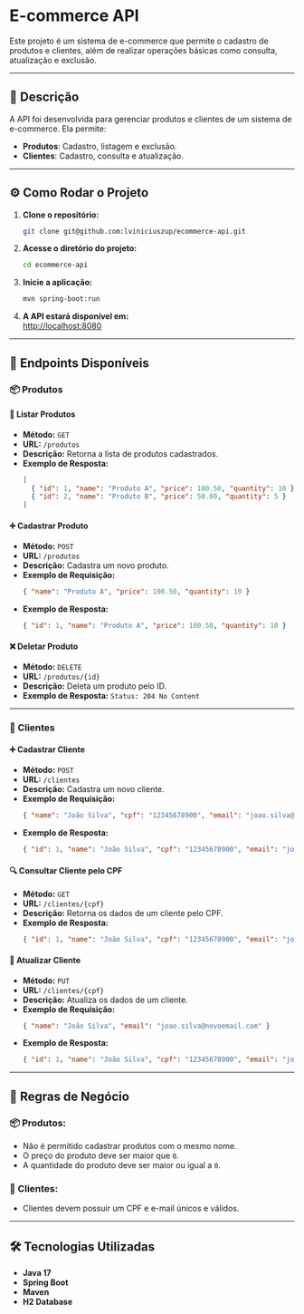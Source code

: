 # E-commerce API

Este projeto é um sistema de e-commerce que permite o cadastro de produtos e clientes, além de realizar operações básicas como consulta, atualização e exclusão.

---

## 📌 Descrição

A API foi desenvolvida para gerenciar produtos e clientes de um sistema de e-commerce. Ela permite:

- **Produtos**: Cadastro, listagem e exclusão.
- **Clientes**: Cadastro, consulta e atualização.

---

## ⚙️ Como Rodar o Projeto

1. **Clone o repositório:**  
   ```bash
   git clone git@github.com:lviniciuszup/ecommerce-api.git
   ```

2. **Acesse o diretório do projeto:**  
   ```bash
   cd ecommerce-api
   ```

3. **Inicie a aplicação:**  
   ```bash
   mvn spring-boot:run
   ```

4. **A API estará disponível em:**  
   [http://localhost:8080](http://localhost:8080)

---

## 📌 Endpoints Disponíveis

### 📦 Produtos

#### 📜 Listar Produtos
- **Método:** `GET`
- **URL:** `/produtos`
- **Descrição:** Retorna a lista de produtos cadastrados.
- **Exemplo de Resposta:**
  ```json
  [
    { "id": 1, "name": "Produto A", "price": 100.50, "quantity": 10 },
    { "id": 2, "name": "Produto B", "price": 50.00, "quantity": 5 }
  ]
  ```

#### ➕ Cadastrar Produto
- **Método:** `POST`
- **URL:** `/produtos`
- **Descrição:** Cadastra um novo produto.
- **Exemplo de Requisição:**
  ```json
  { "name": "Produto A", "price": 100.50, "quantity": 10 }
  ```
- **Exemplo de Resposta:**
  ```json
  { "id": 1, "name": "Produto A", "price": 100.50, "quantity": 10 }
  ```

#### ❌ Deletar Produto
- **Método:** `DELETE`
- **URL:** `/produtos/{id}`
- **Descrição:** Deleta um produto pelo ID.
- **Exemplo de Resposta:** `Status: 204 No Content`

---

### 🧑 Clientes

#### ➕ Cadastrar Cliente
- **Método:** `POST`
- **URL:** `/clientes`
- **Descrição:** Cadastra um novo cliente.
- **Exemplo de Requisição:**
  ```json
  { "name": "João Silva", "cpf": "12345678900", "email": "joao.silva@example.com" }
  ```
- **Exemplo de Resposta:**
  ```json
  { "id": 1, "name": "João Silva", "cpf": "12345678900", "email": "joao.silva@example.com" }
  ```

#### 🔍 Consultar Cliente pelo CPF
- **Método:** `GET`
- **URL:** `/clientes/{cpf}`
- **Descrição:** Retorna os dados de um cliente pelo CPF.
- **Exemplo de Resposta:**
  ```json
  { "id": 1, "name": "João Silva", "cpf": "12345678900", "email": "joao.silva@example.com" }
  ```

#### 🔄 Atualizar Cliente
- **Método:** `PUT`
- **URL:** `/clientes/{cpf}`
- **Descrição:** Atualiza os dados de um cliente.
- **Exemplo de Requisição:**
  ```json
  { "name": "João Silva", "email": "joao.silva@novoemail.com" }
  ```
- **Exemplo de Resposta:**
  ```json
  { "id": 1, "name": "João Silva", "cpf": "12345678900", "email": "joao.silva@novoemail.com" }
  ```

---

## 📜 Regras de Negócio

### 📦 Produtos:
- Não é permitido cadastrar produtos com o mesmo nome.
- O preço do produto deve ser maior que `0`.
- A quantidade do produto deve ser maior ou igual a `0`.

### 🧑 Clientes:
- Clientes devem possuir um CPF e e-mail únicos e válidos.

---

## 🛠️ Tecnologias Utilizadas

- **Java 17**
- **Spring Boot**
- **Maven**
- **H2 Database**

